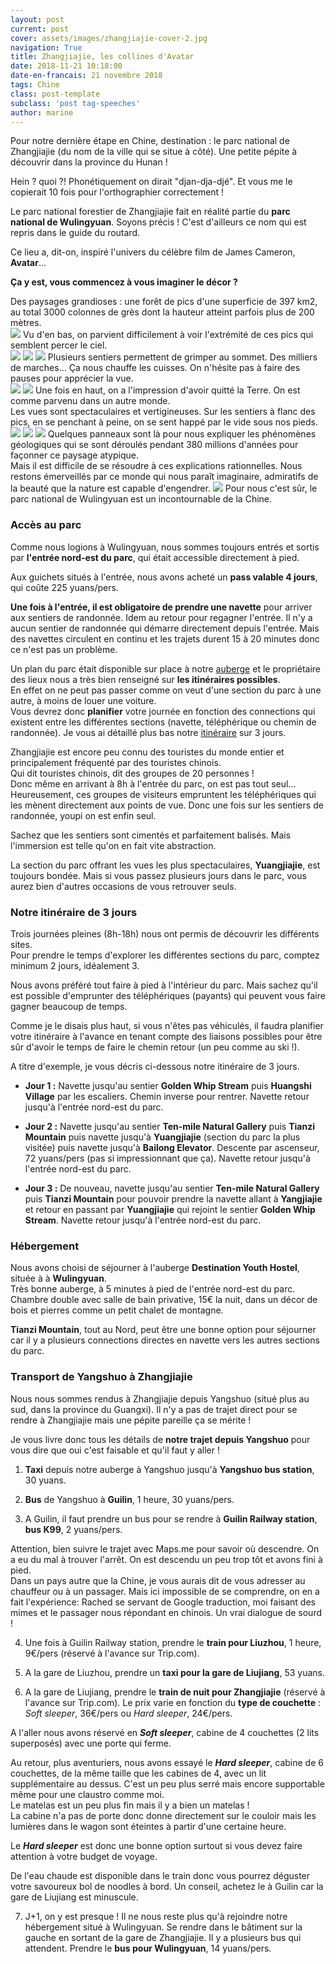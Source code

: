 ```yaml
---
layout: post
current: post
cover: assets/images/zhangjiajie-cover-2.jpg
navigation: True
title: Zhangjiajie, les collines d'Avatar
date: 2018-11-21 10:18:00
date-en-francais: 21 novembre 2018
tags: Chine
class: post-template
subclass: 'post tag-speeches'
author: marine
---
```


Pour notre dernière étape en Chine, destination : le parc national de Zhangjiajie (du nom de la ville qui se situe à côté). Une petite pépite à découvrir dans la province du Hunan !

Hein ? quoi ?! Phonétiquement on dirait "djan-dja-djé". Et vous me le copierait 10 fois pour l'orthographier correctement !

Le parc national forestier de Zhangjiajie fait en réalité partie du **parc national de Wulingyuan**. Soyons précis ! C'est d'ailleurs ce nom qui est repris dans le guide du routard.

Ce lieu a, dit-on, inspiré l'univers du célèbre film de James Cameron, **Avatar**...  

**Ça y est, vous commencez à vous imaginer le décor ?**

Des paysages grandioses : une forêt de pics d'une superficie de 397 km2, au total 3000 colonnes de grès dont la hauteur atteint parfois plus de 200 mètres.   
![](assets/images/zhangjiajie-2.jpg)
Vu d'en bas, on parvient difficilement à voir l'extrémité de ces pics qui semblent percer le ciel.  
![](assets/images/zhangjiajie-11.jpg)
![](assets/images/zhangjiajie-4.jpg)
![](assets/images/zhangjiajie-5.jpg)
Plusieurs sentiers permettent de grimper au sommet. Des milliers de marches... Ça nous chauffe les cuisses. On n'hésite pas à faire des pauses pour apprécier la vue.  
![](assets/images/zhangjiajie-3.jpg)
![](assets/images/zhangjiajie-9.jpg)
Une fois en haut, on a l'impression d'avoir quitté la Terre.  On est comme parvenu dans un autre monde.   
Les vues sont spectaculaires et vertigineuses. Sur les sentiers à flanc des pics, en se penchant à peine, on se sent happé par le vide sous nos pieds.
![](assets/images/zhangjiajie-7.jpg)
![](assets/images/zhangjiajie-6.jpg)
![](assets/images/zhangjiajie-1.jpg)
Quelques panneaux sont là pour nous expliquer les phénomènes géologiques qui se sont déroulés pendant 380 millions d'années pour façonner ce paysage atypique.  
Mais il est difficile de se résoudre à ces explications rationnelles. Nous restons émerveillés par ce monde qui nous paraît imaginaire, admiratifs de la beauté que la nature est capable d'engendrer.
![](assets/images/zhangjiajie-8.jpg)
Pour nous c'est sûr, le parc national de Wulingyuan est un incontournable de la Chine.

### Accès au parc

Comme nous logions à Wulingyuan, nous sommes toujours entrés et sortis par **l'entrée nord-est du parc**, qui était accessible directement à pied.  

Aux guichets situés à l'entrée, nous avons acheté un **pass valable 4 jours**, qui coûte 225 yuans/pers.

**Une fois à l'entrée, il est obligatoire de prendre une navette** pour arriver aux sentiers de randonnée. Idem au retour pour regagner l'entrée. Il n'y a aucun sentier de randonnée qui démarre directement depuis l'entrée. Mais des navettes circulent en continu et les trajets durent 15 à 20 minutes donc ce n'est pas un problème. 

Un plan du parc était disponible sur place à notre [auberge](#hébergement) et le propriétaire des lieux nous a très bien renseigné sur **les itinéraires possibles**.  
En effet on ne peut pas passer comme on veut d'une section du parc à une autre, à moins de louer une voiture.  
Vous devrez donc **planifier** votre journée en fonction des connections qui existent entre les différentes sections (navette, téléphérique ou chemin de randonnée). Je vous ai détaillé plus bas notre [itinéraire](#notre-itinéraire-de-3-jours) sur 3 jours.

Zhangjiajie est encore peu connu des touristes du monde entier et principalement fréquenté par des touristes chinois.   
Qui dit touristes chinois, dit des groupes de 20 personnes !  
Donc même en arrivant à 8h à l'entrée du parc, on est pas tout seul... Heureusement, ces groupes de visiteurs empruntent les téléphériques qui les mènent directement aux points de vue. Donc une fois sur les sentiers de randonnée, youpi on est enfin seul.

Sachez que les sentiers sont cimentés et parfaitement balisés. Mais l'immersion est telle qu'on en fait vite abstraction.

La section du parc offrant les vues les plus spectaculaires, **Yuangjiajie**, est toujours bondée. Mais si vous passez plusieurs jours dans le parc, vous aurez bien d'autres occasions de vous retrouver seuls.

### Notre itinéraire de 3 jours

Trois journées pleines (8h-18h) nous ont permis de découvrir les différents sites.  
Pour prendre le temps d'explorer les différentes sections du parc, comptez minimum 2 jours, idéalement 3.

Nous avons préféré tout faire à pied à l'intérieur du parc. Mais sachez qu'il est possible d'emprunter des téléphériques (payants) qui peuvent vous faire gagner beaucoup de temps.

Comme je le disais plus haut, si vous n'êtes pas véhiculés, il faudra planifier votre itinéraire à l'avance en tenant compte des liaisons possibles pour être sûr d'avoir le temps de faire le chemin retour (un peu comme au ski !).

A titre d'exemple, je vous décris ci-dessous notre itinéraire de 3 jours.

  * **Jour 1 :** Navette jusqu'au sentier **Golden Whip Stream** puis **Huangshi Village** par les escaliers. Chemin inverse pour rentrer. Navette retour jusqu'à l'entrée nord-est du parc.

  * **Jour 2 :** Navette jusqu'au sentier **Ten-mile Natural Gallery** puis **Tianzi Mountain** puis navette jusqu'à **Yuangjiajie** (section du parc la plus visitée) puis navette jusqu'à **Bailong Elevator**. Descente par ascenseur, 72 yuans/pers (pas si impressionnant que ça). Navette retour jusqu'à l'entrée nord-est du parc.

  * **Jour 3 :** De nouveau, navette jusqu'au sentier **Ten-mile Natural Gallery** puis **Tianzi Mountain** pour pouvoir prendre la navette allant à **Yangjiajie** et retour en passant par **Yuangjiajie** qui rejoint le sentier **Golden Whip Stream**. Navette retour jusqu'à l'entrée nord-est du parc.

### Hébergement

Nous avons choisi de séjourner à l'auberge **Destination Youth Hostel**, située à à **Wulingyuan**.  
Très bonne auberge, à 5 minutes à pied de l'entrée nord-est du parc.  
Chambre double avec salle de bain privative, 15€ la nuit, dans un décor de bois et pierres comme un petit chalet de montagne.  

**Tianzi Mountain**, tout au Nord, peut être une bonne option pour séjourner car il y a plusieurs connections directes en navette vers les autres sections du parc.

### Transport de Yangshuo à Zhangjiajie

Nous nous sommes rendus à Zhangjiajie depuis Yangshuo (situé plus au sud, dans la province du Guangxi). Il n'y a pas de trajet direct pour se rendre à Zhangjiajie mais une pépite pareille ça se mérite !

Je vous livre donc tous les détails de **notre trajet depuis Yangshuo** pour vous dire que oui c'est faisable et qu'il faut y aller !

1. **Taxi** depuis notre auberge à Yangshuo jusqu'à **Yangshuo bus station**, 30 yuans.

2. **Bus** de Yangshuo à **Guilin**, 1 heure, 30 yuans/pers.

3. A Guilin, il faut prendre un bus pour se rendre à **Guilin Railway station**, **bus K99**, 2 yuans/pers. 

Attention, bien suivre le trajet avec Maps.me pour savoir où descendre. On a eu du mal à trouver l'arrêt. On est descendu un peu trop tôt et avons fini à pied.  
Dans un pays autre que la Chine, je vous aurais dit de vous adresser au chauffeur ou à un passager. Mais ici impossible de se comprendre, on en a fait l'expérience: Rached se servant de Google traduction, moi faisant des mimes et le passager nous répondant en chinois. Un vrai dialogue de sourd !

4. Une fois à Guilin Railway station, prendre le **train pour Liuzhou**, 1 heure, 9€/pers (réservé à l'avance sur Trip.com).

5. A la gare de Liuzhou, prendre un **taxi pour la gare de Liujiang**, 53 yuans.

6. A la gare de Liujiang, prendre le **train de nuit pour Zhangjiajie** (réservé à l'avance sur Trip.com). Le prix varie en fonction du **type de couchette** : *Soft sleeper*, 36€/pers ou *Hard sleeper*, 24€/pers. 
 
A l'aller nous avons réservé en ***Soft sleeper***, cabine de 4 couchettes (2 lits superposés) avec une porte qui ferme.  

Au retour, plus aventuriers, nous avons essayé le ***Hard sleeper***, cabine de 6 couchettes, de la même taille que les cabines de 4, avec un lit supplémentaire au dessus. C'est un peu plus serré mais encore supportable même pour une claustro comme moi.  
Le matelas est un peu plus fin mais il y a bien un matelas !  
La cabine n'a pas de porte donc donne directement sur le couloir mais les lumières dans le wagon sont éteintes à partir d'une certaine heure.

Le ***Hard sleeper*** est donc une bonne option surtout si vous devez faire attention à votre budget de voyage.

De l'eau chaude est disponible dans le train donc vous pourrez déguster votre savoureux bol de noodles à bord. Un conseil, achetez le à Guilin car la gare de Liujiang est minuscule. 

7. J+1, on y est presque ! Il ne nous reste plus qu'à rejoindre notre hébergement situé à Wulingyuan.
Se rendre dans le bâtiment sur la gauche en sortant de la gare de Zhangjiajie. Il y a plusieurs bus qui attendent. Prendre le **bus pour Wulingyuan**, 14 yuans/pers. 